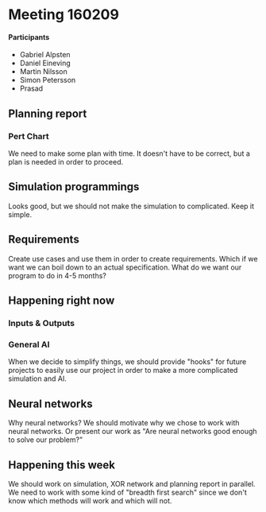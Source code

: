 # Meeting 160209

#### Participants
* Gabriel Alpsten
* Daniel Eineving
* Martin Nilsson
* Simon Petersson
* Prasad

## Planning report
### Pert Chart
We need to make some plan with time. It doesn't have to be correct, but a plan is needed in order to proceed.

## Simulation programmings
Looks good, but we should not make the simulation to complicated. Keep it simple.

## Requirements
Create use cases and use them in order to create requirements. Which if we want we can boil down to an actual specification. What do we want our program to do in 4-5 months?

## Happening right now
### Inputs & Outputs

### General AI
When we decide to simplify things, we should provide "hooks" for future projects to easily use our project in order to make a more complicated simulation and AI.

## Neural networks
Why neural networks? We should motivate why we chose to work with neural networks. Or present our work as "Are neural networks good enough to solve our problem?"

## Happening this week
We should work on simulation, XOR network and planning report in parallel. We need to work with some kind of "breadth first search" since we don't know which methods will work and which will not.
